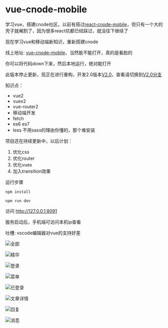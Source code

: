 # vue-cnode-mobile
学习vue，搭建cnode社区，以前有搭过[react-cnode-mobile](https://github.com/soulcm/react-cnode-mobile)，但只有一个大的壳子就阉割了，因为很多react坑都已经踩过，就没往下继续了

现在学习vue和移动端新知识，重新搭建cnode

线上地址: [vue-cnode-mobile](https://soulcm.github.io/vue-cnode-mobile/)，当然能不能打开，真的是看脸的

你可以将代码down下来，然后本地运行，绝对能打开

此版本停止更新，现正在进行重构，开发2.0版本[V2.0](https://github.com/soulcm/vue-cnode-mobile/blob/V2.0/README.md)，查看请切换到[V2.0分支](https://github.com/soulcm/vue-cnode-mobile/tree/V2.0)


知识点：
* vue2
* vuex2
* vue-router2
* 移动端开发
* fetch
* es6 es7
* less 不用sass的理由你懂的，那个难安装

项目还在持续更新中，以后计划：
1. 优化css
2. 优化router
3. 优化vuex
4. 加入transition效果


运行步骤
```
npm install

npm run dev
```

访问 http://127.0.0.1:8091

服务启动后，手机端可访问本机ip查看


吐槽: vscode编辑器对vue的支持好差


![全部](./snapshoot/all.jpg)

![精华](./snapshoot/good.jpg)

![登录](./snapshoot/login.jpg)

![菜单](./snapshoot/menu.jpg)

![已登录](./snapshoot/islogin.jpg)

![文章详情](./snapshoot/topic.jpg)

![回复](./snapshoot/reply.jpg)

![消息](./snapshoot/message.jpg)
